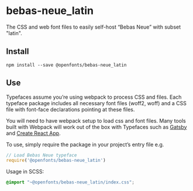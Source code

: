
# bebas-neue_latin

The CSS and web font files to easily self-host “Bebas Neue” with subset "latin".

## Install

`npm install --save @openfonts/bebas-neue_latin`

## Use

Typefaces assume you’re using webpack to process CSS and files. Each typeface
package includes all necessary font files (woff2, woff) and a CSS file with
font-face declarations pointing at these files.

You will need to have webpack setup to load css and font files. Many tools built
with Webpack will work out of the box with Typefaces such as [Gatsby](https://github.com/gatsbyjs/gatsby)
and [Create React App](https://github.com/facebookincubator/create-react-app).

To use, simply require the package in your project’s entry file e.g.

```javascript
// Load Bebas Neue typeface
require('@openfonts/bebas-neue_latin')
```

Usage in SCSS:
```scss
@import "~@openfonts/bebas-neue_latin/index.css";
```

